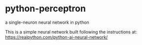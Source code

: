 # python-perceptron
a single-neuron neural network in python

This is a simple neural network built following the instructions at: https://realpython.com/python-ai-neural-network/

